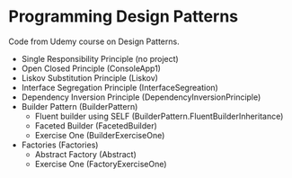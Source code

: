 # Programming Design Patterns

Code from Udemy course on Design Patterns.

* Single Responsibility Principle (no project)
* Open Closed Principle (ConsoleApp1)
* Liskov Substitution Principle (Liskov)
* Interface Segregation Principle (InterfaceSegreation)
* Dependency Inversion Principle (DependencyInversionPrinciple)
* Builder Pattern (BuilderPattern)
  * Fluent builder using SELF (BuilderPattern.FluentBuilderInheritance)
  * Faceted Builder (FacetedBuilder)
  * Exercise One (BuilderExerciseOne)
* Factories (Factories)
  * Abstract Factory (Abstract)
  * Exercise One (FactoryExerciseOne)


